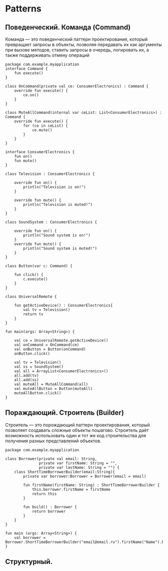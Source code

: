 # Patterns
## Поведенческий. Команда (Command)
Команда — это поведенческий паттерн проектирования, который превращает запросы в объекты, позволяя передавать их как аргументы при вызове методов, ставить запросы в очередь, логировать их, а также поддерживать отмену операций


```
package com.example.myapplication
interface Command {
    fun execute()
}

class OnCommand(private val ce: ConsumerElectronics) : Command {
    override fun execute() {
        ce.on()
    }
}

class MuteAllCommand(internal var ceList: List<ConsumerElectronics>) : Command {
    override fun execute() {
        for (ce in ceList) {
            ce.mute()
        }
    }
}

interface ConsumerElectronics {
    fun on()
    fun mute()
}

class Television : ConsumerElectronics {

    override fun on() {
        println("Television is on!")
    }

    override fun mute() {
        println("Television is muted!")
    }
}

class SoundSystem : ConsumerElectronics {

    override fun on() {
        println("Sound system is on!")
    }
    override fun mute() {
        println("Sound system is muted!")
    }
}

class Button(var c: Command) {

    fun click() {
        c.execute()
    }
}

class UniversalRemote {

    fun getActiveDevice() : ConsumerElectronics{
        val tv = Television()
        return tv
    }
}

fun main(args: Array<String>) {

    val ce = UniversalRemote.getActiveDevice()
    val onCommand = OnCommand(ce)
    val onButton = Button(onCommand)
    onButton.click()

    val tv = Television()
    val ss = SoundSystem()
    val all = ArrayList<ConsumerElectronics>()
    all.add(tv)
    all.add(ss)
    val muteAll = MuteAllCommand(all)
    val muteAllButton = Button(muteAll)
    muteAllButton.click()
}
```
## Пораждающий. Строитель (Builder)

Строитель — это порождающий паттерн проектирования, который позволяет создавать сложные объекты пошагово. Строитель даёт возможность использовать один и тот же код строительства для получения разных представлений объектов.


``` 
package com.example.myapplication

class Borrower(private val email: String,
               private var firstName: String = "",
               private var lastName: String = "") {
    class ShortTimeBorrowerBuilder(email:String){
        private var borrower:Borrower = Borrower(email = email)

        fun firstName(firstName: String) : ShortTimeBorrowerBuilder {
            this.borrower.firstName = firstName
            return this
        }

        fun build() : Borrower {
            return borrower
        }
    }
}

fun main (args: Array<String>) {
    val borrower = Borrower.ShortTimeBorrowerBuilder("email@email.ru").firstName("Name").build()
}
```

## Структурный.
